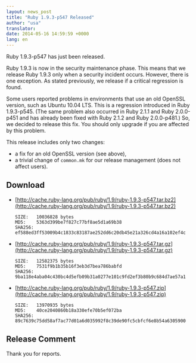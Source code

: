 ```yaml
---
layout: news_post
title: "Ruby 1.9.3-p547 Released"
author: "usa"
translator:
date: 2014-05-16 14:59:59 +0000
lang: en
---
```


Ruby 1.9.3-p547 has just been released.

Ruby 1.9.3 is now in the security maintenance phase.
This means that we release Ruby 1.9.3 only when a security incident occurs.
However, there is one exception.
As stated previously, we release if a critical regression is found.

Some users reported problems in environments that use an old OpenSSL version,
such as Ubuntu 10.04 LTS.
This is a regression introduced in Ruby 1.9.3-p545.
(The same problem also occurred in Ruby 2.1.1 and Ruby 2.0.0-p451 and has
already been fixed with Ruby 2.1.2 and Ruby 2.0.0-p481.)
So, we decided to release this fix.
You should only upgrade if you are affected by this problem.

This release includes only two changes:

* a fix for an old OpenSSL version (see above),
* a trivial change of `common.mk` for our release management (does not affect users).

## Download

* [http://cache.ruby-lang.org/pub/ruby/1.9/ruby-1.9.3-p547.tar.bz2](http://cache.ruby-lang.org/pub/ruby/1.9/ruby-1.9.3-p547.tar.bz2)

      SIZE:   10036828 bytes
      MD5:    5363d399be7f827c77bf8ae5d1a69b38
      SHA256: ef588ed3ff53009b4c1833c83187ae252dd6c20db45e21a326cd4a16a102ef4c

* [http://cache.ruby-lang.org/pub/ruby/1.9/ruby-1.9.3-p547.tar.gz](http://cache.ruby-lang.org/pub/ruby/1.9/ruby-1.9.3-p547.tar.gz)

      SIZE:   12582375 bytes
      MD5:    7531f9b1b35b16f3eb3d7bea786babfd
      SHA256: 9ba118e4aba04c430bc4d5efb09b31a0277e101c9fd2ef3b80b9c684d7ae57a1

* [http://cache.ruby-lang.org/pub/ruby/1.9/ruby-1.9.3-p547.zip](http://cache.ruby-lang.org/pub/ruby/1.9/ruby-1.9.3-p547.zip)

      SIZE:   13970935 bytes
      MD5:    40ce2040860b18a330efe70b5ef072ba
      SHA256: 89c7639c75dd58af7ac77d01a6d035992f8c39de90fc5cbfcf6e8b54a6305900

## Release Comment

Thank you for reports.
